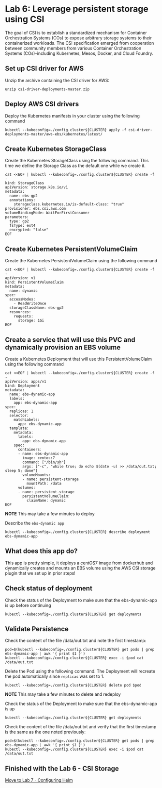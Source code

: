 # Lab 6: Leverage persistent storage using CSI
The goal of CSI is to establish a standardized mechanism for Container Orchestration Systems (COs) to expose arbitrary storage systems to their containerized workloads. The CSI specification emerged from cooperation between community members from various Container Orchestration Systems (COs)–including Kubernetes, Mesos, Docker, and Cloud Foundry.

## Set up CSI driver for AWS
Unzip the archive containing the CSI driver for AWS:
```
unzip csi-driver-deployments-master.zip
```

## Deploy AWS CSI drivers
Deploy the Kubernetes manifests in your cluster using the following command
```
kubectl --kubeconfig=./config.cluster${CLUSTER} apply -f csi-driver-deployments-master/aws-ebs/kubernetes/latest/
```

## Create Kubernetes StorageClass
Create the Kubernetes StorageClass using the following command. This time we define the Storage Class as the default one while we create it.
```
cat <<EOF | kubectl --kubeconfig=./config.cluster${CLUSTER} create -f -
kind: StorageClass
apiVersion: storage.k8s.io/v1
metadata:
  name: ebs-gp2
  annotations:
    storageclass.kubernetes.io/is-default-class: "true"
provisioner: ebs.csi.aws.com
volumeBindingMode: WaitForFirstConsumer
parameters:
  type: gp2
  fsType: ext4
  encrypted: "false"
EOF
```

## Create Kubernetes PersistentVolumeClaim
Create the Kubernetes PersistentVolumeClaim using the following command
```
cat <<EOF | kubectl --kubeconfig=./config.cluster${CLUSTER} create -f -
apiVersion: v1
kind: PersistentVolumeClaim
metadata:
  name: dynamic
spec:
  accessModes:
    - ReadWriteOnce
  storageClassName: ebs-gp2
  resources:
    requests:
      storage: 1Gi
EOF
```

## Create a service that will use this PVC and dynamically provision an EBS volume
Create a Kubernetes Deployment that will use this PersistentVolumeClaim using the following command
```
cat <<EOF | kubectl --kubeconfig=./config.cluster${CLUSTER} create -f -
apiVersion: apps/v1
kind: Deployment
metadata:
  name: ebs-dynamic-app
  labels:
    app: ebs-dynamic-app
spec:
  replicas: 1
  selector:
    matchLabels:
      app: ebs-dynamic-app
  template:
    metadata:
      labels:
        app: ebs-dynamic-app
    spec:
      containers:
      - name: ebs-dynamic-app
        image: centos:7
        command: ["/bin/sh"]
        args: ["-c", "while true; do echo $(date -u) >> /data/out.txt; sleep 5; done"]
        volumeMounts:
        - name: persistent-storage
          mountPath: /data
      volumes:
      - name: persistent-storage
        persistentVolumeClaim:
          claimName: dynamic
EOF
```

**NOTE** This may take a few minutes to deploy

Describe the `ebs-dynamic app`
```
kubectl --kubeconfig=./config.cluster${CLUSTER} describe deployment ebs-dynamic-app
```

## What does this app do?
This app is pretty simple, it deploys a centOS7 image from dockerhub and dynamically creates and mounts an EBS volume using the AWS CSI storage plugin that we set up in prior steps!

## Check status of deployment
Check the status of the Deployment to make sure that the ebs-dynamic-app is up before continuing
```
kubectl --kubeconfig=./config.cluster${CLUSTER} get deployments
```

## Validate Persistence
Check the content of the file /data/out.txt and note the first timestamp:
```
pod=$(kubectl --kubeconfig=./config.cluster${CLUSTER} get pods | grep ebs-dynamic-app | awk '{ print $1 }')
kubectl --kubeconfig=./config.cluster${CLUSTER} exec -i $pod cat /data/out.txt
```

Delete the Pod using the following command. The Deployment will recreate the pod automatically since `replicas` was set to 1.
```
kubectl --kubeconfig=./config.cluster${CLUSTER} delete pod $pod
```
**NOTE** This may take a few minutes to delete and redeploy

Check the status of the Deployment to make sure that the ebs-dynamic-app is up
```
kubectl --kubeconfig=./config.cluster${CLUSTER} get deployments
```

Check the content of the file /data/out.txt and verify that the first timestamp is the same as the one noted previously:
```
pod=$(kubectl --kubeconfig=./config.cluster${CLUSTER} get pods | grep ebs-dynamic-app | awk '{ print $1 }')
kubectl --kubeconfig=./config.cluster${CLUSTER} exec -i $pod cat /data/out.txt
```

## Finished with the Lab 6 - CSI Storage

[Move to Lab 7 - Configuring Helm](https://github.com/ably77/dcos-kubernetes-training/blob/master/labs/lab7_configure_helm.md)
